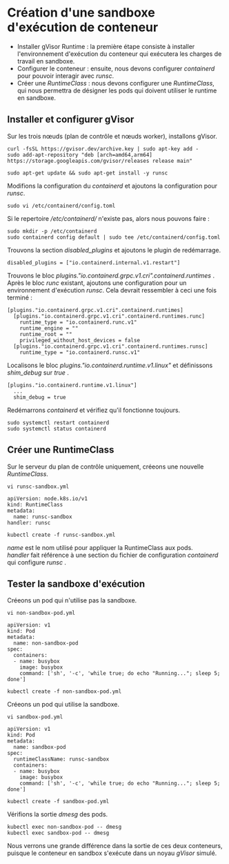 # Création d'une sandboxe d'exécution de conteneur
- Installer gVisor Runtime : la première étape consiste à installer l'environnement d'exécution du conteneur qui exécutera les charges de travail en sandboxe.
- Configurer le conteneur : ensuite, nous devons configurer *containerd* pour pouvoir interagir avec *runsc*.
- Créer une *RuntimeClass* : nous devons configurer une *RuntimeClass*, qui nous permettra de désigner les pods qui doivent utiliser le runtime en sandboxe.

## Installer et configurer gVisor
Sur les trois nœuds (plan de contrôle et nœuds worker), installons gVisor.
```
curl -fsSL https://gvisor.dev/archive.key | sudo apt-key add -
sudo add-apt-repository "deb [arch=amd64,arm64] https://storage.googleapis.com/gvisor/releases release main"
```

```
sudo apt-get update && sudo apt-get install -y runsc
```

Modifions la configuration du *containerd* et ajoutons la configuration pour *runsc*.
```
sudo vi /etc/containerd/config.toml
```

Si le repertoire */etc/containerd/* n'existe pas, alors nous pouvons faire :
```
sudo mkdir -p /etc/containerd
sudo containerd config default | sudo tee /etc/containerd/config.toml
```

Trouvons la section *disabled_plugins* et ajoutons le plugin de redémarrage.
```
disabled_plugins = ["io.containerd.internal.v1.restart"]
```

Trouvons le bloc *plugins."io.containerd.grpc.v1.cri".containerd.runtimes* . Après le bloc *runc* existant, ajoutons une configuration pour un environnement d'exécution *runsc*. Cela devrait ressembler à ceci une fois terminé :
```
[plugins."io.containerd.grpc.v1.cri".containerd.runtimes]
  [plugins."io.containerd.grpc.v1.cri".containerd.runtimes.runc]
    runtime_type = "io.containerd.runc.v1"
    runtime_engine = ""
    runtime_root = ""
    privileged_without_host_devices = false
  [plugins."io.containerd.grpc.v1.cri".containerd.runtimes.runsc]
    runtime_type = "io.containerd.runsc.v1"
```

Localisons le bloc *plugins."io.containerd.runtime.v1.linux"* et définissons *shim_debug* sur *true* .
```
[plugins."io.containerd.runtime.v1.linux"]
  ...
  shim_debug = true
```

Redémarrons *containerd* et vérifiez qu'il fonctionne toujours.
```
sudo systemctl restart containerd
sudo systemctl status containerd
```

## Créer une RuntimeClass
Sur le serveur du plan de contrôle uniquement, créeons une nouvelle *RuntimeClass*.
```
vi runsc-sandbox.yml
```

```
apiVersion: node.k8s.io/v1
kind: RuntimeClass
metadata:
  name: runsc-sandbox
handler: runsc
```

```
kubectl create -f runsc-sandbox.yml
```

*name* est le nom utilisé pour appliquer la RuntimeClass aux pods.<br>
*handler* fait référence à une section du fichier de configuration *containerd* qui configure *runsc* .

## Tester la sandboxe d'exécution
Créeons un pod qui n'utilise pas la sandboxe.
```
vi non-sandbox-pod.yml
```

```
apiVersion: v1
kind: Pod
metadata:
  name: non-sandbox-pod
spec:
  containers:
  - name: busybox
    image: busybox
    command: ['sh', '-c', 'while true; do echo "Running..."; sleep 5; done']
```

```
kubectl create -f non-sandbox-pod.yml
```

Créeons un pod qui utilise la sandboxe.
```
vi sandbox-pod.yml
```

```
apiVersion: v1
kind: Pod
metadata:
  name: sandbox-pod
spec:
  runtimeClassName: runsc-sandbox
  containers:
  - name: busybox
    image: busybox
    command: ['sh', '-c', 'while true; do echo "Running..."; sleep 5; done']
```

```
kubectl create -f sandbox-pod.yml
```

Vérifions la sortie *dmesg* des pods.
```
kubectl exec non-sandbox-pod -- dmesg
kubectl exec sandbox-pod -- dmesg
```

Nous verrons une grande différence dans la sortie de ces deux conteneurs, puisque le conteneur en sandbox s'exécute dans un noyau *gVisor* simulé.